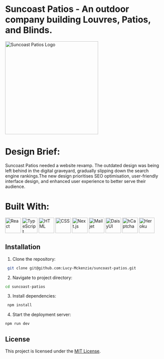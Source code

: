 # Suncoast Patios - An outdoor company building Louvres, Patios, and Blinds.
<p className='items-center'>
  <img src='/logos/suncoastlogo.png' alt='Suncoast Patios Logo' width='300'>
</p>

# Design Brief:
Suncoast Patios needed a website revamp. The outdated design was being left behind in the digital graveyard, gradually slipping down the search engine rankings.The new design prioritises SEO optimisation, user-friendly interface design, and enhanced user experience to better serve their audience. 

# Built With:
<p className='items-center'>
  <img src="https://upload.wikimedia.org/wikipedia/commons/a/a7/React-icon.svg" alt="React" width="50" />
  <img src="https://upload.wikimedia.org/wikipedia/commons/4/4e/Typescript_logo_2020.svg" alt="TypeScript" width="50" />
  <img src="https://upload.wikimedia.org/wikipedia/commons/8/80/HTML5_logo_and_wordmark.svg" alt="HTML" width="50" />
  <img src="https://upload.wikimedia.org/wikipedia/commons/6/62/CSS3_logo.svg" alt="CSS" width="50" />
  <img src="https://cdn.worldvectorlogo.com/logos/nextjs.svg" alt="Next.js" width="50" />
  <img src="https://cdn.worldvectorlogo.com/logos/mailjet-1.svg" alt="Mailjet" width="50" />
  <img src="https://raw.githubusercontent.com/saadeghi/daisyui/main/public/logo.svg" alt="DaisyUI" width="50" />
  <img src="https://hcaptcha.com/favicon.ico" alt="hCaptcha" width="50" />
  <img src="https://upload.wikimedia.org/wikipedia/commons/a/a7/Heroku_logo.svg" alt="Heroku" width="50" />
</p>

## Installation
1. Clone the repository:
```bash
 git clone git@github.com:Lucy-Mckenzie/suncoast-patios.git
```
2. Navigate to project directory:
```bash
cd suncoast-patios
```

3. Install dependencies:
```bash
 npm install
```

4. Start the deployment server:
```bash
npm run dev
```

## License
This project is licensed under the [MIT License](LICENSE).
